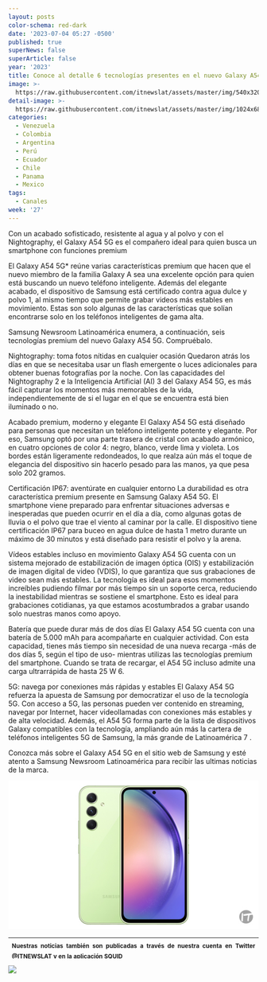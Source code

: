 ```yaml
---
layout: posts
color-schema: red-dark
date: '2023-07-04 05:27 -0500'
published: true
superNews: false
superArticle: false
year: '2023'
title: Conoce al detalle 6 tecnologías presentes en el nuevo Galaxy A54 5G
image: >-
  https://raw.githubusercontent.com/itnewslat/assets/master/img/540x320/Galaxy-A54-5G-p.jpg
detail-image: >-
  https://raw.githubusercontent.com/itnewslat/assets/master/img/1024x680/Galaxy-A54-5G-g.jpg
categories:
  - Venezuela
  - Colombia
  - Argentina
  - Perú
  - Ecuador
  - Chile
  - Panama
  - Mexico
tags:
  - Canales
week: '27'
---
```

Con un acabado sofisticado, resistente al agua y al polvo y con el Nightography, el Galaxy A54 5G es el compañero ideal para quien busca un smartphone con funciones premium

El Galaxy A54 5G* reúne varias características premium que hacen que el nuevo miembro de la familia Galaxy A sea una excelente opción para quien está buscando un nuevo teléfono inteligente. Además del elegante acabado, el dispositivo de Samsung está certificado contra agua dulce y polvo 1, al mismo tiempo que permite grabar videos más estables en movimiento. Estas son solo algunas de las características que solían encontrarse solo en los teléfonos inteligentes de gama alta.
 
Samsung Newsroom Latinoamérica enumera, a continuación, seis tecnologías premium del nuevo Galaxy A54 5G. Compruébalo.
 
Nightography: toma fotos nítidas en cualquier ocasión 
Quedaron atrás los días en que se necesitaba usar un flash emergente o luces adicionales para obtener buenas fotografías por la noche. Con las capacidades del Nightography 2 e la Inteligencia Artificial (AI) 3 del Galaxy A54 5G, es más fácil capturar los momentos más memorables de la vida, independientemente de si el lugar en el que se encuentra está bien iluminado o no.
 
Acabado premium, moderno y elegante
El Galaxy A54 5G está diseñado para personas que necesitan un teléfono inteligente potente y elegante. Por eso, Samsung optó por una parte trasera de cristal con acabado armónico, en cuatro opciones de color 4: negro, blanco, verde lima y violeta. Los bordes están ligeramente redondeados, lo que realza aún más el toque de elegancia del dispositivo sin hacerlo pesado para las manos, ya que pesa solo 202 gramos.
 
Certificación IP67: aventúrate en cualquier entorno
La durabilidad es otra característica premium presente en Samsung Galaxy A54 5G. El smartphone viene preparado para enfrentar situaciones adversas e inesperadas que pueden ocurrir en el día a día, como algunas gotas de lluvia o el polvo que trae el viento al caminar por la calle. El dispositivo tiene certificación IP67 para buceo en agua dulce de hasta 1 metro durante un máximo de 30 minutos y está diseñado para resistir el polvo y la arena.
 
Vídeos estables incluso en movimiento
Galaxy A54 5G cuenta con un sistema mejorado de estabilización de imagen óptica (OIS) y estabilización de imagen digital de video (VDIS), lo que garantiza que sus grabaciones de video sean más estables. La tecnología es ideal para esos momentos increíbles pudiendo filmar por más tiempo sin un soporte cerca, reduciendo la inestabilidad mientras se sostiene el smartphone. Esto es ideal para grabaciones cotidianas, ya que estamos acostumbrados a grabar usando solo nuestras manos como apoyo.
 
Batería que puede durar más de dos días
El Galaxy A54 5G cuenta con una batería de 5.000 mAh para acompañarte en cualquier actividad. Con esta capacidad, tienes más tiempo sin necesidad de una nueva recarga -más de dos días 5, según el tipo de uso- mientras utilizas las tecnologías premium del smartphone. Cuando se trata de recargar, el A54 5G incluso admite una carga ultrarrápida de hasta 25 W 6.
 
5G: navega por conexiones más rápidas y estables
El Galaxy A54 5G refuerza la apuesta de Samsung por democratizar el uso de la tecnología 5G. Con acceso a 5G, las personas pueden ver contenido en streaming, navegar por Internet, hacer videollamadas con conexiones más estables y de alta velocidad. Además, el A54 5G forma parte de la lista de dispositivos Galaxy compatibles con la tecnología, ampliando aún más la cartera de teléfonos inteligentes 5G de Samsung, la más grande de Latinoamérica 7 .
 
Conozca más sobre el Galaxy A54 5G en el sitio web de Samsung y esté atento a Samsung Newsroom Latinoamérica para recibir las ultimas noticias de la marca.
 
![](https://raw.githubusercontent.com/itnewslat/assets/master/img/540x320/Galaxy-A54-5G-p.jpg)

<table style="height: 42px;" width="569">
<tbody>
<tr>
<td style="text-align: justify;"><sub><strong>Nuestras noticias también son publicadas a través de nuestra cuenta en Twitter <a href="https://twitter.com/itnewslat?lang=es">@ITNEWSLAT</a> y en la aplicación <a href="https://squidapp.co/en/">SQUID</a></strong></sub></td>
</tr>
</tbody>
</table>
<img src="https://tracker.metricool.com/c3po.jpg?hash=56f88a41e39ab42c063cc51676587a04"/>